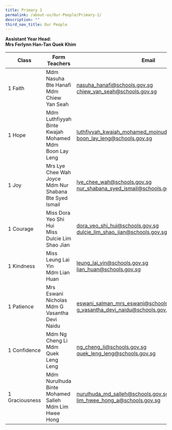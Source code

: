 ```yaml
---
title: Primary 1
permalink: /about-us/Our-People/Primary-1/
description: ""
third_nav_title: Our People
---
```

**Assistant Year Head:**<br> 
**Mrs Ferlynn Han-Tan Quek Khim**



| Class | Form Teachers | Email |
| -------- | -------- | -------- |
|  1 Faith  |  Mdm Nasuha Bte Hanafi<br>Mdm Chiew Yan Seah  | [nasuha_hanafi@schools.gov.sg](nasuha_hanafi@schools.gov.sg)<br>[chiew_yan_seah@schools.gov.sg](chiew_yan_seah@schools.gov.sg)
|  1 Hope  |  Mdm Luthfiyyah Binte Kwajah Mohamed<br>Mdm Boon Lay Leng  | [luthfiyyah_kwajah_mohamed_moinuddeen@schools.gov.sg](luthfiyyah_kwajah_mohamed_moinuddeen@schools.gov.sg)<br>[boon_lay_leng@schools.gov.sg](boon_lay_leng@schools.gov.sg)
|  1 Joy  |  Mrs Lye Chee Wah Joyce<br>Mdm Nur Shabana Bte Syed Ismail  |  [lye_chee_wah@schools.gov.sg](lye_chee_wah@schools.gov.sg)<br>[nur_shabana_syed_ismail@schools.gov.sg](nur_shabana_syed_ismail@schools.gov.sg)
|  1 Courage  |  Miss Dora Yeo Shi Hui<br>Miss Dulcie Lim Shao Jian  | [dora_yeo_shi_hui@schools.gov.sg](dora_yeo_shi_hui@schools.gov.sg)<br>[dulcie_lim_shao_jian@schools.gov.sg](dulcie_lim_shao_jian@schools.gov.sg)
|  1 Kindness  |  Miss Leung Lai Yin<br>Mdm Lian Huan| [leung\_lai\_yin@schools.gov.sg](mailto:leung_lai_yin@schools.gov.sg)<br>[lian\_huan@schools.gov.sg](mailto:lian_huan@schools.gov.sg)
|  1 Patience  |  Mrs Eswani Nicholas<br>Mdm G Vasantha Devi Naidu  | [eswani_salman_mrs_eswani@schools.gov.sg](eswani_salman_mrs_eswani@schools.gov.sg)<br>[g_vasantha_devi_naidu@schools.gov.sg](g_vasantha_devi_naidu@schools.gov.sg)
|  1 Confidence  |  Mdm Ng Cheng Li<br>Mdm Quek Leng Leng  |  [ng_cheng_li@schools.gov.sg](ng_cheng_li@schools.gov.sg)<br>[quek_leng_leng@schools.gov.sg](quek_leng_leng@schools.gov.sg)
|  1 Graciousness  |  Mdm Nurulhuda Binte Mohamed Salleh<br>Mdm Lim Hwee Hong  | [nurulhuda_md_salleh@schools.gov.sg](nurulhuda_md_salleh@schools.gov.sg)<br>[lim_hwee_hong_a@schools.gov.sg](lim_hwee_hong_a@schools.gov.sg)